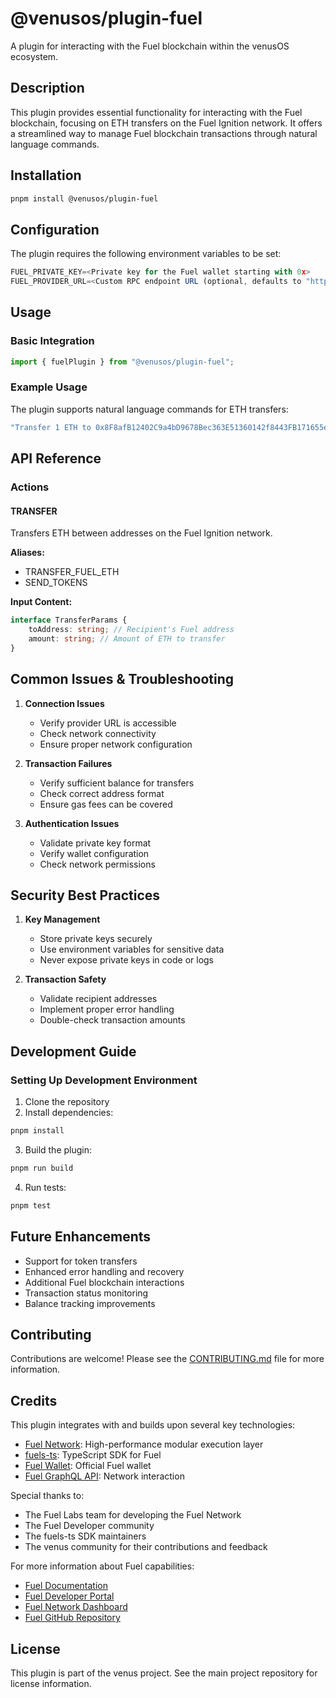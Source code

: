 # @venusos/plugin-fuel

A plugin for interacting with the Fuel blockchain within the venusOS ecosystem.

## Description

This plugin provides essential functionality for interacting with the Fuel blockchain, focusing on ETH transfers on the Fuel Ignition network. It offers a streamlined way to manage Fuel blockchain transactions through natural language commands.

## Installation

```bash
pnpm install @venusos/plugin-fuel
```

## Configuration

The plugin requires the following environment variables to be set:

```typescript
FUEL_PRIVATE_KEY=<Private key for the Fuel wallet starting with 0x>
FUEL_PROVIDER_URL=<Custom RPC endpoint URL (optional, defaults to "https://mainnet.fuel.network/v1/graphql")>
```

## Usage

### Basic Integration

```typescript
import { fuelPlugin } from "@venusos/plugin-fuel";
```

### Example Usage

The plugin supports natural language commands for ETH transfers:

```typescript
"Transfer 1 ETH to 0x8F8afB12402C9a4bD9678Bec363E51360142f8443FB171655eEd55dB298828D1";
```

## API Reference

### Actions

#### TRANSFER

Transfers ETH between addresses on the Fuel Ignition network.

**Aliases:**

- TRANSFER_FUEL_ETH
- SEND_TOKENS

**Input Content:**

```typescript
interface TransferParams {
    toAddress: string; // Recipient's Fuel address
    amount: string; // Amount of ETH to transfer
}
```

## Common Issues & Troubleshooting

1. **Connection Issues**

    - Verify provider URL is accessible
    - Check network connectivity
    - Ensure proper network configuration

2. **Transaction Failures**

    - Verify sufficient balance for transfers
    - Check correct address format
    - Ensure gas fees can be covered

3. **Authentication Issues**
    - Validate private key format
    - Verify wallet configuration
    - Check network permissions

## Security Best Practices

1. **Key Management**

    - Store private keys securely
    - Use environment variables for sensitive data
    - Never expose private keys in code or logs

2. **Transaction Safety**
    - Validate recipient addresses
    - Implement proper error handling
    - Double-check transaction amounts

## Development Guide

### Setting Up Development Environment

1. Clone the repository
2. Install dependencies:

```bash
pnpm install
```

3. Build the plugin:

```bash
pnpm run build
```

4. Run tests:

```bash
pnpm test
```

## Future Enhancements

- Support for token transfers
- Enhanced error handling and recovery
- Additional Fuel blockchain interactions
- Transaction status monitoring
- Balance tracking improvements

## Contributing

Contributions are welcome! Please see the [CONTRIBUTING.md](CONTRIBUTING.md) file for more information.

## Credits

This plugin integrates with and builds upon several key technologies:

- [Fuel Network](https://fuel.network/): High-performance modular execution layer
- [fuels-ts](https://github.com/FuelLabs/fuels-ts): TypeScript SDK for Fuel
- [Fuel Wallet](https://wallet.fuel.network/): Official Fuel wallet
- [Fuel GraphQL API](https://docs.fuel.network/docs/graphql/): Network interaction

Special thanks to:

- The Fuel Labs team for developing the Fuel Network
- The Fuel Developer community
- The fuels-ts SDK maintainers
- The venus community for their contributions and feedback

For more information about Fuel capabilities:

- [Fuel Documentation](https://docs.fuel.network/)
- [Fuel Developer Portal](https://developers.fuel.network/)
- [Fuel Network Dashboard](https://app.fuel.network/)
- [Fuel GitHub Repository](https://github.com/FuelLabs)

## License

This plugin is part of the venus project. See the main project repository for license information.
